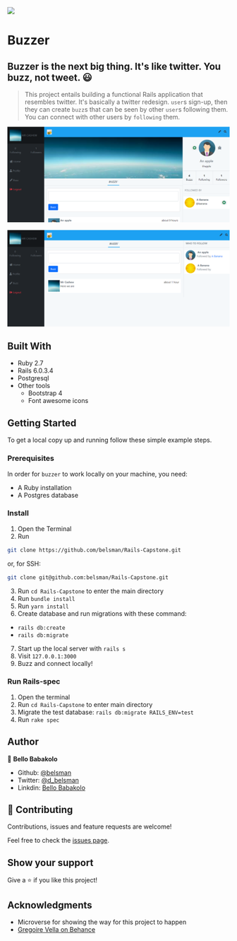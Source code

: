 ![](https://img.shields.io/badge/Microverse-blueviolet)

# Buzzer
## Buzzer is the next big thing. It's like twitter. You buzz, not tweet. :smiley:

> This project entails building a functional Rails application that resembles twitter. It's basically a twitter redesign. ```user```s sign-up, then they can create ```buzz```s that can be seen by other ```user```s following them. You can connect with other users by ```following``` them.

![screenshot](./image/screenshot.png)

![screenshot](./image/screenshot2.png)

## Built With

- Ruby 2.7
- Rails 6.0.3.4
- Postgresql
- Other tools
    - Bootstrap 4
    - Font awesome icons

## Getting Started

To get a local copy up and running follow these simple example steps.

### Prerequisites

In order for ```buzzer``` to work locally on your machine, you need:
- A Ruby installation
- A Postgres database

### Install

1) Open the Terminal
2) Run

```sh
git clone https://github.com/belsman/Rails-Capstone.git
```

or, for SSH:

```sh
git clone git@github.com:belsman/Rails-Capstone.git
```

3) Run ```cd Rails-Capstone``` to enter the main directory
4) Run ```bundle install```
5) Run ```yarn install```
6) Create database and run migrations with these command:
  - ```rails db:create```
  - ```rails db:migrate```
7) Start up the local server with ```rails s```
8) Visit ```127.0.0.1:3000```
9) Buzz and connect locally!


### Run Rails-spec

1) Open the terminal
2) Run ```cd Rails-Capstone``` to enter main directory
3) Migrate the test database: ```rails db:migrate RAILS_ENV=test```
4) Run ```rake spec```

## Author

👤 **Bello Babakolo**

- Github: [@belsman](https://github.com/belsman)
- Twitter: [@d_belsman](https://twitter.com/d_belsman)
- Linkdin: [Bello Babakolo](https://www.linkedin.com/in/bello-babakolo-b23b17145/)


## 🤝 Contributing

Contributions, issues and feature requests are welcome!

Feel free to check the [issues page](issues/).

## Show your support

Give a ⭐️ if you like this project!

## Acknowledgments

- Microverse for showing the way for this project to happen
- [Gregoire Vella on Behance](https://www.behance.net/gallery/14286087/Twitter-Redesign-of-UI-details)